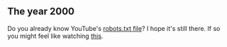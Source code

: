 ## The year 2000
Do you already know YouTube's [robots.txt file](http://www.youtube.com/robots.txt)?
I hope it's still there. If so you might feel like watching [this](http://www.youtube.com/watch?v=WGoi1MSGu64).